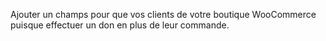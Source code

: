 Ajouter un champs pour que vos clients de votre boutique WooCommerce puisque effectuer un don en plus de leur commande.